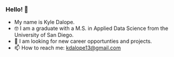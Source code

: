 ### Hello! 👋

<!--
**kyledalope/kyledalope** is a ✨ _special_ ✨ repository because its `README.md` (this file) appears on your GitHub profile.

Here are some ideas to get you started:

- 🔭 I’m currently working on ...
- 🌱 I’m currently learning ...
- 👯 I’m looking to collaborate on ...
- 🤔 I’m looking for help with ...
- 💬 Ask me about ...
- 📫 How to reach me: ...
- 😄 Pronouns: ...
- ⚡ Fun fact: ...
-->

- My name is Kyle Dalope.
- 🤓 I am a graduate with a M.S. in Applied Data Science from the University of San Diego.
- 🔭 I am looking for new career opportunties and projects.
- 📫 How to reach me: kdalope13@gmail.com


